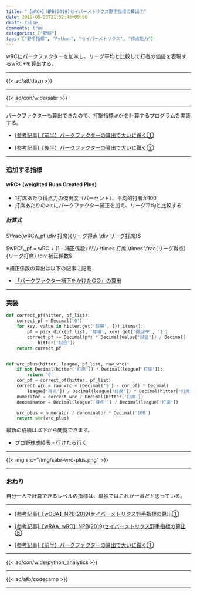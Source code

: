 ```yaml
---
title: "【wRC+】NPB(2019)セイバーメトリクス野手指標の算出⑦"
date: 2019-05-23T21:52:45+09:00
draft: false
comments: true
categories: ["野球"]
tags: ["野手指標", "Python", "セイバーメトリクス", "得点能力"]
---
```


wRCにパークファクターを加味し、リーグ平均と比較して打者の価値を表現するwRC+を算出する。

<!--more-->

---

{{< ad/a8/dazn >}}

---

{{< ad/con/wide/sabr >}}

---

パークファクターも算出できたので、打撃指標`wRC+`を計算するプログラムを実装する。

- [[参考記事]【前半】パークファクターの算出で大いに躓く①](https://www.ted027.com/post/sabr-parkfactor-1)

- [[参考記事]【後半】パークファクターの算出で大いに躓く②](https://www.ted027.com/post/sabr-parkfactor-2)

---

### 追加する指標

#### wRC+ (weighted Runs Created Plus)

- 1打席あたり得点力の傑出度（パーセント）、平均的打者が100
- 打席あたりの`wRC`にパークファクター補正を加え、リーグ平均と比較する

##### 計算式

$\frac{wRC\\_pf \div 打席}{リーグ得点 \div リーグ打席}$

$wRC\\_pf = wRC + (1 - 補正係数) \\\\\\ \times 打席 \times \frac{リーグ得点}{リーグ打席} \div 補正係数$


※補正係数の算出は以下の記事に記載

- [「パークファクター補正をかけた○○」の算出](https://www.ted027.com/post/sabr-parkfactor-correct)

---

### 実装

```py
def correct_pf(hitter, pf_list):
    correct_pf = Decimal('0')
    for key, value in hitter.get('球場', {}).items():
        pf = pick_dick(pf_list, '球場', key).get('得点PF', '1')
        correct_pf += Decimal(pf) * Decimal(value['試合']) / Decimal(
            hitter['試合'])
    return correct_pf


def wrc_plus(hitter, league, pf_list, raw_wrc):
    if not Decimal(hitter['打席']) * Decimal(league['打席']):
        return '0'
    cor_pf = correct_pf(hitter, pf_list)
    correct_wrc = raw_wrc + (Decimal('1') - cor_pf) * Decimal(
        league['得点']) / Decimal(league['打席']) * Decimal(hitter['打席']) / cor_pf
    numerator = correct_wrc / Decimal(hitter['打席'])
    denominator = Decimal(league['得点']) / Decimal(league['打席'])

    wrc_plus = numerator / denominator * Decimal('100')
    return str(wrc_plus)
```

最新の成績は以下から閲覧できます。

- [プロ野球成績表 - 行けたら行く](https://www.ted027.com/records/)

---

{{< img src="/img/sabr-wrc-plus.png" >}}

---

### おわり

自分一人で計算できるレベルの指標は、単独ではこれが一番だと思っている。

---

- [[参考記事]【wOBA】NPB(2019)セイバーメトリクス野手指標の算出①](https://www.ted027.com/post/sabr-hit-woba)

- [[参考記事]【wRAA, wRC】NPB(2019)セイバーメトリクス野手指標の算出⑤](https://www.ted027.com/post/sabr-hit-wraa)

- [[参考記事]【前半】パークファクターの算出で大いに躓く①](https://www.ted027.com/post/sabr-parkfactor-1)

---

{{< ad/con/wide/python_analytics >}}

---

{{< ad/afb/codecamp >}}

---
